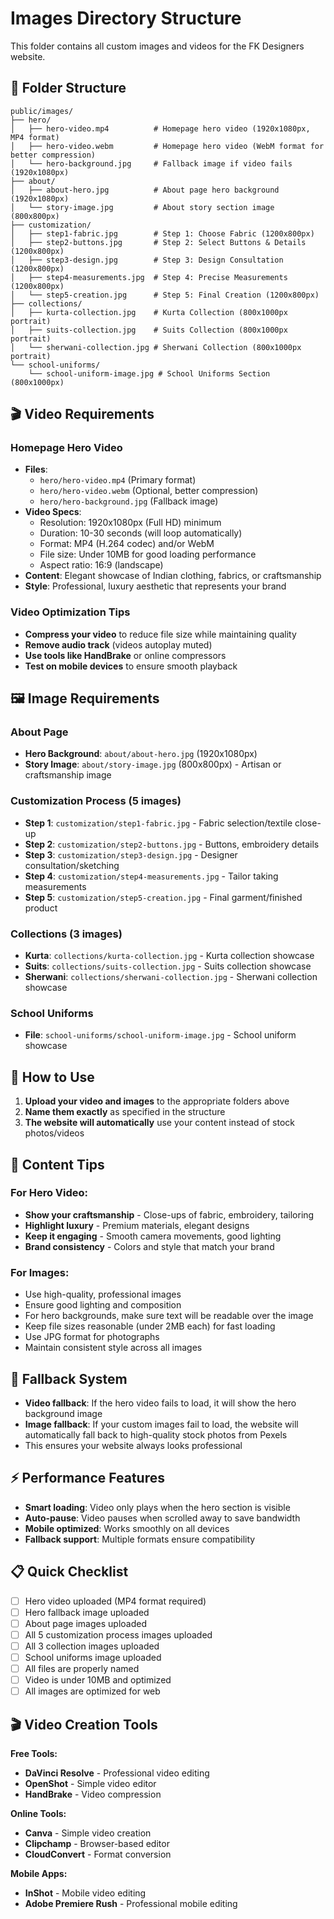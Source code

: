 # Images Directory Structure

This folder contains all custom images and videos for the FK Designers website.

## 📁 Folder Structure

```
public/images/
├── hero/
│   ├── hero-video.mp4          # Homepage hero video (1920x1080px, MP4 format)
│   ├── hero-video.webm         # Homepage hero video (WebM format for better compression)
│   └── hero-background.jpg     # Fallback image if video fails (1920x1080px)
├── about/
│   ├── about-hero.jpg          # About page hero background (1920x1080px)
│   └── story-image.jpg         # About story section image (800x800px)
├── customization/
│   ├── step1-fabric.jpg        # Step 1: Choose Fabric (1200x800px)
│   ├── step2-buttons.jpg       # Step 2: Select Buttons & Details (1200x800px)
│   ├── step3-design.jpg        # Step 3: Design Consultation (1200x800px)
│   ├── step4-measurements.jpg  # Step 4: Precise Measurements (1200x800px)
│   └── step5-creation.jpg      # Step 5: Final Creation (1200x800px)
├── collections/
│   ├── kurta-collection.jpg    # Kurta Collection (800x1000px portrait)
│   ├── suits-collection.jpg    # Suits Collection (800x1000px portrait)
│   └── sherwani-collection.jpg # Sherwani Collection (800x1000px portrait)
└── school-uniforms/
    └── school-uniform-image.jpg # School Uniforms Section (800x1000px)
```

## 🎬 Video Requirements

### **Homepage Hero Video**
- **Files**: 
  - `hero/hero-video.mp4` (Primary format)
  - `hero/hero-video.webm` (Optional, better compression)
  - `hero/hero-background.jpg` (Fallback image)
- **Video Specs**:
  - Resolution: 1920x1080px (Full HD) minimum
  - Duration: 10-30 seconds (will loop automatically)
  - Format: MP4 (H.264 codec) and/or WebM
  - File size: Under 10MB for good loading performance
  - Aspect ratio: 16:9 (landscape)
- **Content**: Elegant showcase of Indian clothing, fabrics, or craftsmanship
- **Style**: Professional, luxury aesthetic that represents your brand

### **Video Optimization Tips**
- **Compress your video** to reduce file size while maintaining quality
- **Remove audio track** (videos autoplay muted)
- **Use tools like HandBrake** or online compressors
- **Test on mobile devices** to ensure smooth playback

## 🖼️ Image Requirements

### **About Page**
- **Hero Background**: `about/about-hero.jpg` (1920x1080px)
- **Story Image**: `about/story-image.jpg` (800x800px) - Artisan or craftsmanship image

### **Customization Process (5 images)**
- **Step 1**: `customization/step1-fabric.jpg` - Fabric selection/textile close-up
- **Step 2**: `customization/step2-buttons.jpg` - Buttons, embroidery details
- **Step 3**: `customization/step3-design.jpg` - Designer consultation/sketching
- **Step 4**: `customization/step4-measurements.jpg` - Tailor taking measurements
- **Step 5**: `customization/step5-creation.jpg` - Final garment/finished product

### **Collections (3 images)**
- **Kurta**: `collections/kurta-collection.jpg` - Kurta collection showcase
- **Suits**: `collections/suits-collection.jpg` - Suits collection showcase
- **Sherwani**: `collections/sherwani-collection.jpg` - Sherwani collection showcase

### **School Uniforms**
- **File**: `school-uniforms/school-uniform-image.jpg` - School uniform showcase

## 📝 How to Use

1. **Upload your video and images** to the appropriate folders above
2. **Name them exactly** as specified in the structure
3. **The website will automatically** use your content instead of stock photos/videos

## 🎨 Content Tips

### For Hero Video:
- **Show your craftsmanship** - Close-ups of fabric, embroidery, tailoring
- **Highlight luxury** - Premium materials, elegant designs
- **Keep it engaging** - Smooth camera movements, good lighting
- **Brand consistency** - Colors and style that match your brand

### For Images:
- Use high-quality, professional images
- Ensure good lighting and composition
- For hero backgrounds, make sure text will be readable over the image
- Keep file sizes reasonable (under 2MB each) for fast loading
- Use JPG format for photographs
- Maintain consistent style across all images

## 🔄 Fallback System

- **Video fallback**: If the hero video fails to load, it will show the hero background image
- **Image fallback**: If your custom images fail to load, the website will automatically fall back to high-quality stock photos from Pexels
- This ensures your website always looks professional

## ⚡ Performance Features

- **Smart loading**: Video only plays when the hero section is visible
- **Auto-pause**: Video pauses when scrolled away to save bandwidth
- **Mobile optimized**: Works smoothly on all devices
- **Fallback support**: Multiple formats ensure compatibility

## 📋 Quick Checklist

- [ ] Hero video uploaded (MP4 format required)
- [ ] Hero fallback image uploaded
- [ ] About page images uploaded
- [ ] All 5 customization process images uploaded
- [ ] All 3 collection images uploaded
- [ ] School uniforms image uploaded
- [ ] All files are properly named
- [ ] Video is under 10MB and optimized
- [ ] All images are optimized for web

## 🎬 Video Creation Tools

**Free Tools:**
- **DaVinci Resolve** - Professional video editing
- **OpenShot** - Simple video editor
- **HandBrake** - Video compression

**Online Tools:**
- **Canva** - Simple video creation
- **Clipchamp** - Browser-based editor
- **CloudConvert** - Format conversion

**Mobile Apps:**
- **InShot** - Mobile video editing
- **Adobe Premiere Rush** - Professional mobile editing